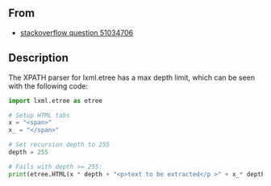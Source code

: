 ## From

* [stackoverflow question 51034706](https://stackoverflow.com/questions/51034706/breaking-the-lxml-etree-html-xpath-max-parsing-depth-limit)

## Description

The XPATH parser for lxml.etree has a max depth limit, which can be seen with the following code:

```python
import lxml.etree as etree

# Setup HTML tabs
x = "<span>"
x_ = "</span>"

# Set recursion depth to 255
depth = 255 

# Fails with depth >= 255:
print(etree.HTML(x * depth + "<p>text to be extracted</p >" + x_* depth).xpath("//p//text()"))
```
